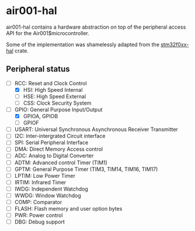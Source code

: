 # air001-hal

air001-hal contains a hardware abstraction on top of the peripheral access API for the Air001$microcontroller.

Some of the implementation was shamelessly adapted from the [stm32f0xx-hal](https://github.com/stm32-rs/stm32f0xx-hal) crate.

##  Peripheral status

- [ ] RCC: Reset and Clock Control
  - [x] HSI: High Speed Internal
  - [ ] HSE: High Speed External
  - [ ] CSS: Clock Security System
- [ ] GPIO: General Purpose Input/Output
  - [x] GPIOA, GPIOB
  - [ ] GPIOF
- [ ] USART: Universal Synchronous Asynchronous Receiver Transmitter
- [ ] I2C: Inter-intergrated Circuit interface
- [ ] SPI: Serial Peripheral Interface
- [ ] DMA: Direct Memory Access control
- [ ] ADC: Analog to Digital Converter
- [ ] ADTM: Advanced control Timer (TIM1)
- [ ] GPTM: General Purpose Timer (TIM3, TIM14, TIM16, TIM17)
- [ ] LPTIM: Low Power Timer
- [ ] IRTIM: Infrared Timer
- [ ] IWDG: Independent Watchdog
- [ ] WWDG: Window Watchdog
- [ ] COMP: Comparator
- [ ] FLASH: Flash memory and user option bytes
- [ ] PWR: Power control
- [ ] DBG: Debug support
